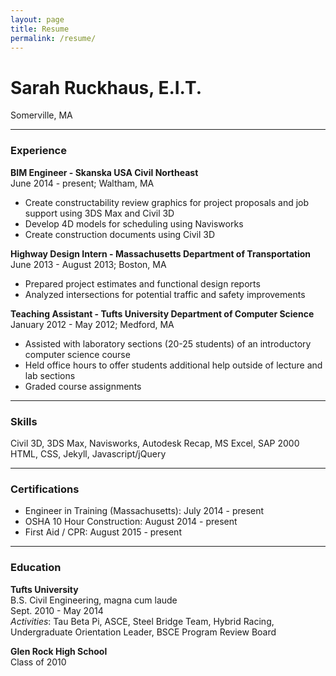 ```yaml
---
layout: page
title: Resume
permalink: /resume/
---
```


# Sarah Ruckhaus, E.I.T.
Somerville, MA

---

### Experience

**BIM Engineer - Skanska USA Civil Northeast** <br />
June 2014 - present; Waltham, MA

- Create constructability review graphics for project proposals and job support using 3DS Max and Civil 3D
- Develop 4D models for scheduling using Navisworks
- Create construction documents using Civil 3D

**Highway Design Intern - Massachusetts Department of Transportation** <br />
June 2013 - August 2013; Boston, MA

- Prepared project estimates and functional design reports
- Analyzed intersections for potential traffic and safety improvements

**Teaching Assistant - Tufts University Department of Computer Science** <br />
January 2012 - May 2012; Medford, MA

 - Assisted with laboratory sections (20-25 students) of an introductory computer science course
 - Held office hours to offer students additional help outside of lecture and lab sections
 - Graded course assignments

---

### Skills
Civil 3D, 3DS Max, Navisworks, Autodesk Recap, MS Excel, SAP 2000 <br />
HTML, CSS, Jekyll, Javascript/jQuery

---

### Certifications
- Engineer in Training (Massachusetts): July 2014 - present
- OSHA 10 Hour Construction: August 2014 - present
- First Aid / CPR: August 2015 - present

---

### Education

**Tufts University** <br />
B.S. Civil Engineering, magna cum laude <br />
Sept. 2010 - May 2014 <br />
*Activities*: Tau Beta Pi, ASCE, Steel Bridge Team, Hybrid Racing, Undergraduate Orientation Leader, BSCE Program Review Board

**Glen Rock High School** <br />
Class of 2010
